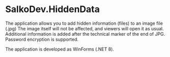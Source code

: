 # SalkoDev.HiddenData

The application allows you to add hidden information (files) to an image file (.jpg) The image itself will not be affected, and viewers will open it as usual. Additional information is added after the technical marker of the end of JPG. Password encryption is supported.

The application is developed as WinForms (.NET 8).